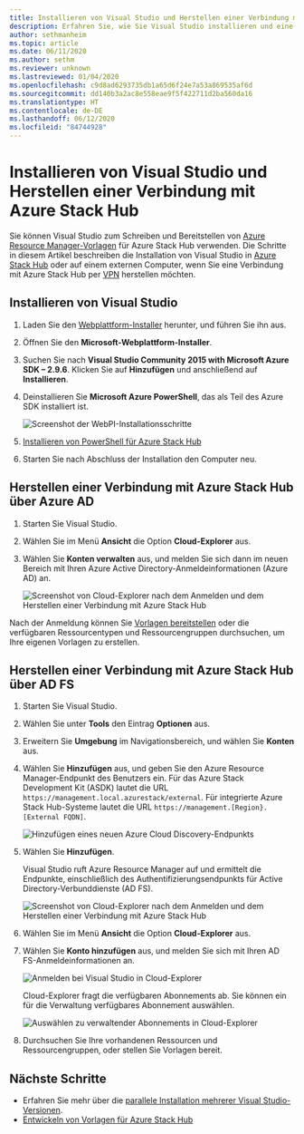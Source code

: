 ```yaml
---
title: Installieren von Visual Studio und Herstellen einer Verbindung mit Azure Stack Hub
description: Erfahren Sie, wie Sie Visual Studio installieren und eine Verbindung mit Azure Stack Hub herstellen.
author: sethmanheim
ms.topic: article
ms.date: 06/11/2020
ms.author: sethm
ms.reviewer: unknown
ms.lastreviewed: 01/04/2020
ms.openlocfilehash: c9d8ad6293735db1a65d6f24e7a53a869535af6d
ms.sourcegitcommit: dd140b3a2ac8e558eae9f5f422711d2ba560da16
ms.translationtype: HT
ms.contentlocale: de-DE
ms.lasthandoff: 06/12/2020
ms.locfileid: "84744928"
---
```

# <a name="install-visual-studio-and-connect-to-azure-stack-hub"></a>Installieren von Visual Studio und Herstellen einer Verbindung mit Azure Stack Hub

Sie können Visual Studio zum Schreiben und Bereitstellen von [Azure Resource Manager-Vorlagen](azure-stack-arm-templates.md) für Azure Stack Hub verwenden. Die Schritte in diesem Artikel beschreiben die Installation von Visual Studio in [Azure Stack Hub](../asdk/asdk-connect.md#connect-to-azure-stack-using-rdp) oder auf einem externen Computer, wenn Sie eine Verbindung mit Azure Stack Hub per [VPN](../asdk/asdk-connect.md#connect-to-azure-stack-using-vpn) herstellen möchten.

## <a name="install-visual-studio"></a>Installieren von Visual Studio

1. Laden Sie den [Webplattform-Installer](https://www.microsoft.com/web/downloads/platform.aspx) herunter, und führen Sie ihn aus.  

2. Öffnen Sie den **Microsoft-Webplattform-Installer**.

3. Suchen Sie nach **Visual Studio Community 2015 with Microsoft Azure SDK – 2.9.6**. Klicken Sie auf **Hinzufügen** und anschließend auf **Installieren**.

4. Deinstallieren Sie **Microsoft Azure PowerShell**, das als Teil des Azure SDK installiert ist.

    ![Screenshot der WebPI-Installationsschritte](./media/azure-stack-install-visual-studio/image1.png)

5. [Installieren von PowerShell für Azure Stack Hub](../operator/azure-stack-powershell-install.md)

6. Starten Sie nach Abschluss der Installation den Computer neu.

## <a name="connect-to-azure-stack-hub-with-azure-ad"></a>Herstellen einer Verbindung mit Azure Stack Hub über Azure AD

1. Starten Sie Visual Studio.

2. Wählen Sie im Menü **Ansicht** die Option **Cloud-Explorer** aus.

3. Wählen Sie **Konten verwalten**  aus, und melden Sie sich dann im neuen Bereich mit Ihren Azure Active Directory-Anmeldeinformationen (Azure AD) an.  

    ![Screenshot von Cloud-Explorer nach dem Anmelden und dem Herstellen einer Verbindung mit Azure Stack Hub](./media/azure-stack-install-visual-studio/image2.png)

Nach der Anmeldung können Sie [Vorlagen bereitstellen](azure-stack-deploy-template-visual-studio.md) oder die verfügbaren Ressourcentypen und Ressourcengruppen durchsuchen, um Ihre eigenen Vorlagen zu erstellen.  

## <a name="connect-to-azure-stack-hub-with-ad-fs"></a>Herstellen einer Verbindung mit Azure Stack Hub über AD FS

1. Starten Sie Visual Studio.

2. Wählen Sie unter **Tools** den Eintrag **Optionen** aus.

3. Erweitern Sie **Umgebung** im Navigationsbereich, und wählen Sie **Konten** aus.

4. Wählen Sie **Hinzufügen** aus, und geben Sie den Azure Resource Manager-Endpunkt des Benutzers ein. Für das Azure Stack Development Kit (ASDK) lautet die URL `https://management.local.azurestack/external`.  Für integrierte Azure Stack Hub-Systeme lautet die URL `https://management.[Region}.[External FQDN]`.

    ![Hinzufügen eines neuen Azure Cloud Discovery-Endpunkts](./media/azure-stack-install-visual-studio/image5.png)

5. Wählen Sie **Hinzufügen**.  

    Visual Studio ruft Azure Resource Manager auf und ermittelt die Endpunkte, einschließlich des Authentifizierungsendpunkts für Active Directory-Verbunddienste (AD FS).

    ![Screenshot von Cloud-Explorer nach dem Anmelden und dem Herstellen einer Verbindung mit Azure Stack Hub](./media/azure-stack-install-visual-studio/image6.png)

6. Wählen Sie im Menü **Ansicht** die Option **Cloud-Explorer** aus.

7. Wählen Sie **Konto hinzufügen** aus, und melden Sie sich mit Ihren AD FS-Anmeldeinformationen an.  

    ![Anmelden bei Visual Studio in Cloud-Explorer](./media/azure-stack-install-visual-studio/image7.png)

    Cloud-Explorer fragt die verfügbaren Abonnements ab. Sie können ein für die Verwaltung verfügbares Abonnement auswählen.

    ![Auswählen zu verwaltender Abonnements in Cloud-Explorer](./media/azure-stack-install-visual-studio/image8.png)

8. Durchsuchen Sie Ihre vorhandenen Ressourcen und Ressourcengruppen, oder stellen Sie Vorlagen bereit.

## <a name="next-steps"></a>Nächste Schritte

- Erfahren Sie mehr über die [parallele Installation mehrerer Visual Studio-Versionen](/visualstudio/install/install-visual-studio-versions-side-by-side).
- [Entwickeln von Vorlagen für Azure Stack Hub](azure-stack-develop-templates.md)
